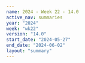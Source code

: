 ```yaml
---
name: 2024 - Week 22 - 14.0
active_nav: summaries
year: "2024"
week: "wk22"
version: "14.0"
start_date: "2024-05-27"
end_date: "2024-06-02"
layout: "summary"
---
```

